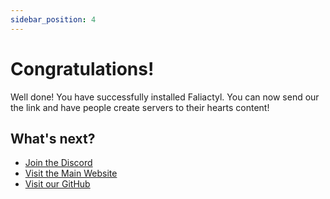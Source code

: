 ```yaml
---
sidebar_position: 4
---
```


# Congratulations!
Well done! You have successfully installed Faliactyl. You can now send our the link and have people create servers to their hearts content!

## What's next?
- [Join the Discord](https://discord.gg/dJqrJAEksC)
- [Visit the Main Website](https://www.hyricon.dev)
- [Visit our GitHub](https://github.com/Hyricon-Development/)
